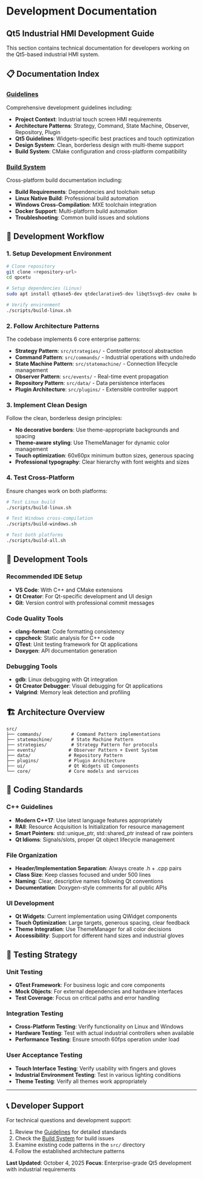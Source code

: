 # Development Documentation

## Qt5 Industrial HMI Development Guide

This section contains technical documentation for developers working on the Qt5-based industrial HMI system.

## 📋 Documentation Index

### **[Guidelines](./guidelines.md)**
Comprehensive development guidelines including:
- **Project Context**: Industrial touch screen HMI requirements
- **Architecture Patterns**: Strategy, Command, State Machine, Observer, Repository, Plugin
- **Qt5 Guidelines**: Widgets-specific best practices and touch optimization
- **Design System**: Clean, borderless design with multi-theme support
- **Build System**: CMake configuration and cross-platform compatibility

### **[Build System](./build-system.md)**
Cross-platform build documentation including:
- **Build Requirements**: Dependencies and toolchain setup
- **Linux Native Build**: Professional build automation
- **Windows Cross-Compilation**: MXE toolchain integration
- **Docker Support**: Multi-platform build automation
- **Troubleshooting**: Common build issues and solutions

## 🎯 Development Workflow

### **1. Setup Development Environment**
```bash
# Clone repository
git clone <repository-url>
cd qpcetu

# Setup dependencies (Linux)
sudo apt install qtbase5-dev qtdeclarative5-dev libqt5svg5-dev cmake build-essential

# Verify environment
./scripts/build-linux.sh
```

### **2. Follow Architecture Patterns**
The codebase implements 6 core enterprise patterns:
- **Strategy Pattern**: `src/strategies/` - Controller protocol abstraction
- **Command Pattern**: `src/commands/` - Industrial operations with undo/redo
- **State Machine Pattern**: `src/statemachine/` - Connection lifecycle management
- **Observer Pattern**: `src/events/` - Real-time event propagation
- **Repository Pattern**: `src/data/` - Data persistence interfaces
- **Plugin Architecture**: `src/plugins/` - Extensible controller support

### **3. Implement Clean Design**
Follow the clean, borderless design principles:
- **No decorative borders**: Use theme-appropriate backgrounds and spacing
- **Theme-aware styling**: Use ThemeManager for dynamic color management
- **Touch optimization**: 60x60px minimum button sizes, generous spacing
- **Professional typography**: Clear hierarchy with font weights and sizes

### **4. Test Cross-Platform**
Ensure changes work on both platforms:
```bash
# Test Linux build
./scripts/build-linux.sh

# Test Windows cross-compilation
./scripts/build-windows.sh

# Test both platforms
./scripts/build-all.sh
```

## 🔧 Development Tools

### **Recommended IDE Setup**
- **VS Code**: With C++ and CMake extensions
- **Qt Creator**: For Qt-specific development and UI design
- **Git**: Version control with professional commit messages

### **Code Quality Tools**
- **clang-format**: Code formatting consistency
- **cppcheck**: Static analysis for C++ code
- **QTest**: Unit testing framework for Qt applications
- **Doxygen**: API documentation generation

### **Debugging Tools**
- **gdb**: Linux debugging with Qt integration
- **Qt Creator Debugger**: Visual debugging for Qt applications
- **Valgrind**: Memory leak detection and profiling

## 🏗️ Architecture Overview

```
src/
├── commands/           # Command Pattern implementations
├── statemachine/       # State Machine Pattern
├── strategies/         # Strategy Pattern for protocols  
├── events/            # Observer Pattern + Event System
├── data/              # Repository Pattern
├── plugins/           # Plugin Architecture
├── ui/                # Qt Widgets UI Components
└── core/              # Core models and services
```

## 📝 Coding Standards

### **C++ Guidelines**
- **Modern C++17**: Use latest language features appropriately
- **RAII**: Resource Acquisition Is Initialization for resource management
- **Smart Pointers**: std::unique_ptr, std::shared_ptr instead of raw pointers
- **Qt Idioms**: Signals/slots, proper Qt object lifecycle management

### **File Organization**
- **Header/Implementation Separation**: Always create .h + .cpp pairs
- **Class Size**: Keep classes focused and under 500 lines
- **Naming**: Clear, descriptive names following Qt conventions
- **Documentation**: Doxygen-style comments for all public APIs

### **UI Development**
- **Qt Widgets**: Current implementation using QWidget components
- **Touch Optimization**: Large targets, generous spacing, clear feedback
- **Theme Integration**: Use ThemeManager for all color decisions
- **Accessibility**: Support for different hand sizes and industrial gloves

## 🧪 Testing Strategy

### **Unit Testing**
- **QTest Framework**: For business logic and core components
- **Mock Objects**: For external dependencies and hardware interfaces
- **Test Coverage**: Focus on critical paths and error handling

### **Integration Testing**
- **Cross-Platform Testing**: Verify functionality on Linux and Windows
- **Hardware Testing**: Test with actual industrial controllers when available
- **Performance Testing**: Ensure smooth 60fps operation under load

### **User Acceptance Testing**
- **Touch Interface Testing**: Verify usability with fingers and gloves
- **Industrial Environment Testing**: Test in various lighting conditions
- **Theme Testing**: Verify all themes work appropriately

---

## 📞 Developer Support

For technical questions and development support:
1. Review the [Guidelines](./guidelines.md) for detailed standards
2. Check the [Build System](./build-system.md) for build issues
3. Examine existing code patterns in the `src/` directory
4. Follow the established architecture patterns

**Last Updated**: October 4, 2025
**Focus**: Enterprise-grade Qt5 development with industrial requirements